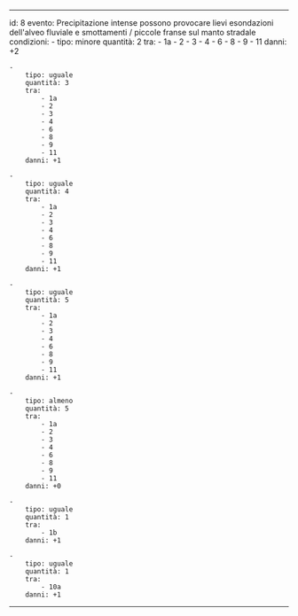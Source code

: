 ---

id: 8
evento: Precipitazione intense possono provocare lievi esondazioni dell'alveo fluviale e smottamenti / piccole franse sul manto stradale
condizioni: 
    - 
        tipo: minore
        quantità: 2
        tra: 
            - 1a
            - 2
            - 3
            - 4
            - 6
            - 8
            - 9
            - 11
        danni: +2
    
    - 
        tipo: uguale
        quantità: 3
        tra: 
            - 1a
            - 2
            - 3
            - 4
            - 6
            - 8
            - 9
            - 11
        danni: +1
    
    - 
        tipo: uguale
        quantità: 4
        tra: 
            - 1a
            - 2
            - 3
            - 4
            - 6
            - 8
            - 9
            - 11
        danni: +1

    - 
        tipo: uguale
        quantità: 5
        tra: 
            - 1a
            - 2
            - 3
            - 4
            - 6
            - 8
            - 9
            - 11
        danni: +1

    - 
        tipo: almeno
        quantità: 5
        tra: 
            - 1a
            - 2
            - 3
            - 4
            - 6
            - 8
            - 9
            - 11
        danni: +0

    - 
        tipo: uguale
        quantità: 1
        tra: 
            - 1b
        danni: +1
    
    - 
        tipo: uguale
        quantità: 1
        tra: 
            - 10a
        danni: +1

---